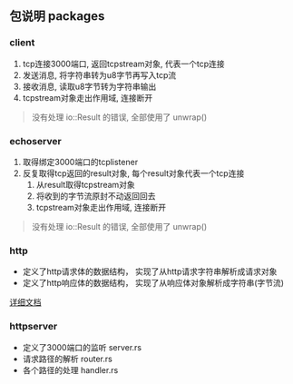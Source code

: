 ## 包说明 packages

### client

1. tcp连接3000端口, 返回tcpstream对象, 代表一个tcp连接
2. 发送消息, 将字符串转为u8字节再写入tcp流
3. 接收消息, 读取u8字节转为字符串输出
4. tcpstream对象走出作用域, 连接断开

> 没有处理 io::Result<TcpStream> 的错误, 全部使用了 unwrap()

### echoserver

1. 取得绑定3000端口的tcplistener
2. 反复取得tcp返回的result对象, 每个result对象代表一个tcp连接
   1. 从result取得tcpstream对象
   2. 将收到的字节流原封不动返回回去
   3. tcpstream对象走出作用域, 连接断开

> 没有处理 io::Result<TcpStream> 的错误, 全部使用了 unwrap()

### http

- 定义了http请求体的数据结构， 实现了从http请求字符串解析成请求对象
- 定义了http响应体的数据结构， 实现了从响应体对象解析成字符串(字节流)

[详细文档](http/README.md)

### httpserver

- 定义了3000端口的监听 server.rs
- 请求路径的解析 router.rs
- 各个路径的处理 handler.rs
   